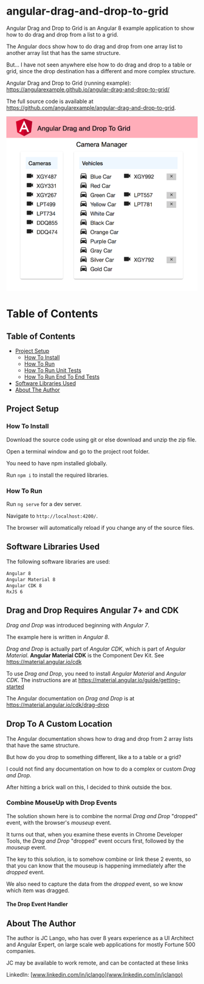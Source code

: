 # angular-drag-and-drop-to-grid
Angular Drag and Drop to Grid is an Angular 8 example application to show how to do drag and drop from a list to a grid.

The Angular docs show how to do drag and drop from one array list to another array list that has the same structure.
 
But... I have not seen anywhere else how to do drag and drop to a table or grid, since the drop destination has a different and more complex structure.

Angular Drag and Drop to Grid (running example): https://angularexample.github.io/angular-drag-and-drop-to-grid/

The full source code is available at https://github.com/angularexample/angular-drag-and-drop-to-grid.

![drag-and-drop-to-grid Screenshot](https://github.com/angularexample/angular-drag-and-drop-to-grid/blob/master/src/assets/images/drag-and-drop-to-grid.png)

# Table of Contents

## Table of Contents
- [Project Setup](#project-setup)
  * [How To Install](#how-to-install)
  * [How To Run](#how-to-run)
  * [How To Run Unit Tests](#how-to-run-unit-tests)
  * [How To Run End To End Tests](#how-to-run-end-to-end-tests)
- [Software Libraries Used](#software-libraries-used)
-  [About The Author](#about-the-author)


## Project Setup
### How To Install
Download the source code using git or else download and unzip the zip file.

Open a terminal window and go to the project root folder.

You need to have npm installed globally.

Run `npm i` to install the required libraries.

### How To Run
Run `ng serve` for a dev server.

Navigate to `http://localhost:4200/`.

The browser will automatically reload if you change any of the source files.

## Software Libraries Used

The following software libraries are used:
```text
Angular 8
Angular Material 8
Angular CDK 8
RxJS 6
```

## Drag and Drop Requires Angular 7+ and CDK

*Drag and Drop* was introduced beginning with *Angular 7*.

The example here is written in *Angular 8*.

*Drag and Drop* is actually part of *Angular CDK*, which is part of *Angular Material*.
**Angular Material CDK** is the Component Dev Kit. See https://material.angular.io/cdk 

To use *Drag and Drop*, you need to install *Angular Material* and *Angular CDK*.
The instructions are at https://material.angular.io/guide/getting-started 

The Angular documentation on *Drag and Drop* is at https://material.angular.io/cdk/drag-drop

## Drop To A Custom Location
The Angular documentation shows how to drag and drop from 2 array lists that have the same structure.

But how do you drop to something different, like a to a table or a grid?

I could not find any documentation on how to do a complex or custom *Drag and Drop*.

After hitting a brick wall on this, I decided to think outside the box.

### Combine MouseUp with Drop Events
The solution shown here is to combine the normal *Drag and Drop* "dropped" event,
with the browser's *mouseup* event.

It turns out that, when you examine these events in Chrome Developer Tools,
the *Drag and Drop* "dropped" event occurs first, followed by the *mouseup* event.

The key to this solution, is to somehow combine or link these 2 events,
so that you can know that the mouseup is happening immediately after the *dropped* event.

We also need to capture the data from the *dropped* event, so we know which item was dragged.

#### The Drop Event Handler



## About The Author
The author is JC Lango, who has over 8 years experience as a UI Architect and Angular Expert, on large scale web applications for mostly Fortune 500 companies.

JC may be available to work remote, and can be contacted at these links
 
LinkedIn: [www.linkedin.com/in/jclango](www.linkedin.com/in/jclango)
